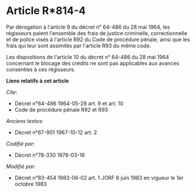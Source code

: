 # Article R*814-4

Par dérogation à l'article 9 du décret n° 64-486 du 28 mai 1964, les régisseurs paient l'ensemble des frais de justice
criminelle, correctionnelle et de police visés à l'article R92 du Code de procédure pénale, ainsi que les frais qui leur sont
assimilés par l'article R93 du même code.

Les dispositions de l'article 10 du décret n° 64-486 du 28 mai 1964 concernant le blocage des crédits ne sont pas applicables
aux avances consenties à ces régisseurs.

**Liens relatifs à cet article**

_Cite_:

  - Décret n°64-486 1964-05-28 art. 9 et art. 10
  - Code de procédure pénale R92 et R93

_Anciens textes_:

  - Décret n°67-901 1967-10-12 art. 2

_Codifié par_:

  - Décret n°78-330 1978-03-16

_Modifié par_:

  - Décret n°83-454 1983-06-02 art. 1 JORF 8 juin 1983 en vigueur le 1er octobre 1983
